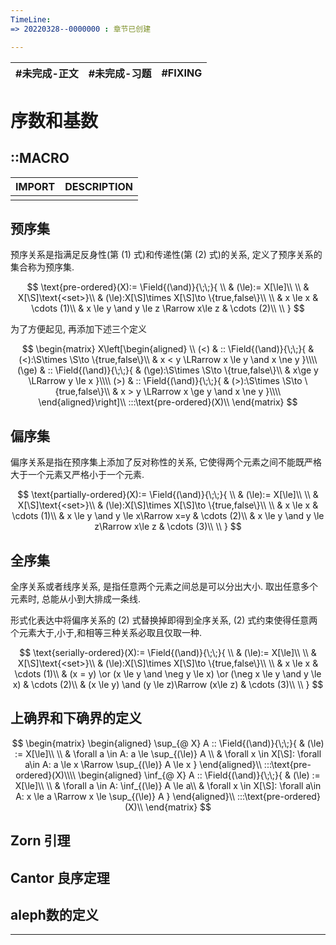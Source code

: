 ```yaml
---
TimeLine: 
=> 20220328--0000000 : 章节已创建

---
```


| #未完成-正文 | #未完成-习题 | #FIXING |
| ------------ | ------------ | ----- |

# 序数和基数

## ::MACRO

| IMPORT | DESCRIPTION |
| ------ | ----------- |
|        |             |

## 预序集

预序关系是指满足反身性(第 $(1)$ 式)和传递性(第 $(2)$ 式)的关系, 定义了预序关系的集合称为预序集. 

$$
\text{pre-ordered}(X):=
\Field{(\and)}{\;\;}{
    \\
    & (\le):= X[\le]\\
    \\
    & X[\S]\text{<set>}\\
    & (\le):X[\S]\times X[\S]\to \{true,false\}\\
    \\
    & x \le x 
        & \cdots (1)\\
    & x \le y \and y \le z \Rarrow x\le z 
        & \cdots (2)\\
    \\
}
$$

为了方便起见,  再添加下述三个定义

$$
\begin{matrix}
X\left[\begin{aligned}
    \\
    (<) & :: \Field{(\and)}{\;\;}{
        & (<):\S\times \S\to \{true,false\}\\
        & x < y \LRarrow x \le y \and x \ne y
    }\\\\
    (\ge) & :: \Field{(\and)}{\;\;}{
        & (\ge):\S\times \S\to \{true,false\}\\
        & x\ge y \LRarrow y \le x
    }\\\\
    (>) & :: \Field{(\and)}{\;\;}{
        & (>):\S\times \S\to \{true,false\}\\
        & x > y \LRarrow x \ge y \and x \ne y
    }\\\\
\end{aligned}\right]\\ 
:::\text{pre-ordered}(X)\\
\end{matrix}
$$

## 偏序集

偏序关系是指在预序集上添加了反对称性的关系, 它使得两个元素之间不能既严格大于一个元素又严格小于一个元素. 

$$
\text{partially-ordered}(X):=
\Field{(\and)}{\;\;}{
    \\
    & (\le):= X[\le]\\
    \\
    & X[\S]\text{<set>}\\
    & (\le):X[\S]\times X[\S]\to \{true,false\}\\
    \\
    & x \le x
        & \cdots (1)\\
    & x \le y \and y \le x\Rarrow x=y
        & \cdots (2)\\
    & x \le y \and y \le z\Rarrow x\le z 
        & \cdots (3)\\
    \\
}
$$

## 全序集

全序关系或者线序关系, 是指任意两个元素之间总是可以分出大小. 取出任意多个元素时, 总能从小到大排成一条线. 

形式化表达中将偏序关系的 $(2)$ 式替换掉即得到全序关系, $(2)$ 式约束使得任意两个元素大于,小于,和相等三种关系必取且仅取一种. 

$$
\text{serially-ordered}(X):=
\Field{(\and)}{\;\;}{
    \\
    & (\le):= X[\le]\\
    \\
    & X[\S]\text{<set>}\\
    & (\le):X[\S]\times X[\S]\to \{true,false\}\\
    \\
    & x \le x
        & \cdots (1)\\
    & (x = y) \or (x \le y \and \neg y \le x) \or (\neg x \le y \and y \le x)  
        & \cdots (2)\\
    & (x \le y) \and (y \le z)\Rarrow (x\le z) 
        & \cdots (3)\\
    \\
}
$$


## 上确界和下确界的定义

$$
\begin{matrix}
\begin{aligned}
\sup_{@ X} A :: \Field{(\and)}{\;\;}{
    & (\le) := X[\le]\\
    \\
    & \forall a \in A: a \le \sup_{(\le)} A \\
    & \forall x \in X[\S]: \forall a\in A: 
        a \le x \Rarrow \sup_{(\le)} 
        A \le x
}
\end{aligned}\\
:::\text{pre-ordered}(X)\\\\
\begin{aligned}
\inf_{@ X} A :: \Field{(\and)}{\;\;}{
    & (\le) := X[\le]\\
    \\
    & \forall a \in A: \inf_{(\le)} A \le a\\
    & \forall x \in X[\S]: \forall a\in A: 
        x \le a \Rarrow 
        x \le \sup_{(\le)} A 
}
\end{aligned}\\
:::\text{pre-ordered}(X)\\
\end{matrix}
$$

## Zorn 引理

## Cantor 良序定理


## aleph数的定义


***
